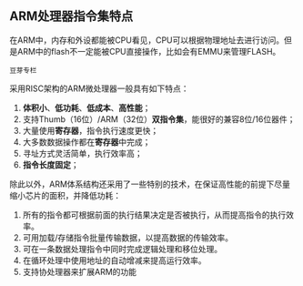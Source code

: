 ## ARM处理器指令集特点

在ARM中，内存和外设都能被CPU看见，CPU可以根据物理地址去进行访问。但是ARM中的flash不一定能被CPU直接操作，比如会有EMMU来管理FLASH。

`豆芽专栏`

采用RISC架构的ARM微处理器一般具有如下特点：

1. **体积小**、**低功耗**、**低成本**、**高性能**；
2. 支持Thumb（16位）/ARM（32位）**双指令集**，能很好的兼容8位/16位器件；
3. 大量使用**寄存器**，指令执行速度更快；
4. 大多数数据操作都在**寄存器**中完成；
5. 寻址方式灵活简单，执行效率高；
6. **指令长度固定**；

除此以外，ARM体系结构还采用了一些特别的技术，在保证高性能的前提下尽量缩小芯片的面积，并降低功耗：

1. 所有的指令都可根据前面的执行结果决定是否被执行，从而提高指令的执行效率。
2. 可用加载/存储指令批量传输数据，以提高数据的传输效率。
3. 可在一条数据处理指令中同时完成逻辑处理和移位处理。
4. 在循环处理中使用地址的自动增减来提高运行效率。
5. 支持协处理器来扩展ARM的功能